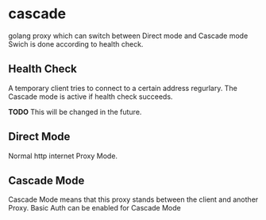 # cascade
golang proxy which can switch between Direct mode and Cascade mode
Swich is done according to health check.

## Health Check
A temporary client tries to connect to a certain address regurlary.
The Cascade mode is active if health check succeeds.

__TODO__ This will be changed in the future.

## Direct Mode
Normal http internet Proxy Mode.

## Cascade Mode
Cascade Mode means that this proxy stands between the client and another Proxy.
Basic Auth can be enabled for Cascade Mode
